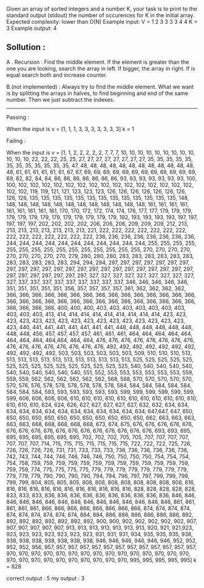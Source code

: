 Given an array of sorted integers and a number K, your task is to print to the standard output (stdout) the number of occurences for K in the initial array.
Expected complexity: lower than O(N)
Example input:
V = 1 2 3 3 3 3 4 4
K = 3
Example output:
4

Sollution :
---------------------

A . Recursion : Find the middle element. If the element is greater than the one you are looking, search the array in left. If bigger, the array in right. If is equal search both and increase counter.

B.(not implemented) : Always try to find the middle element. What we want is by splitting the arrays in halves, to find beginning and end of the same number. Then we just subtract the indexes.



---------------------



Passing :

When the input is
v = [1, 1, 1, 3, 3, 3, 3, 3, 3, 3]
k = 1

Failing :

When the input is
v = [1, 1, 2, 2, 2, 2, 2, 7, 7, 7, 10, 10, 10, 10, 10, 10, 10, 10, 10, 10, 10, 10, 22, 22, 22, 25, 25, 27, 27, 27, 27, 27, 27, 27, 27, 35, 35, 35, 35, 35, 35, 35, 35, 35, 35, 35, 35, 47, 48, 48, 48, 48, 48, 48, 48, 48, 48, 48, 48, 48, 48, 61, 61, 61, 61, 61, 61, 67, 67, 69, 69, 69, 69, 69, 69, 69, 69, 69, 69, 69, 69, 69, 82, 82, 84, 84, 86, 86, 86, 86, 86, 86, 86, 93, 93, 93, 93, 93, 93, 93, 100, 100, 102, 102, 102, 102, 102, 102, 102, 102, 102, 102, 102, 102, 102, 102, 102, 102, 102, 119, 119, 121, 121, 123, 123, 123, 126, 126, 126, 126, 126, 126, 126, 126, 126, 135, 135, 135, 135, 135, 135, 135, 135, 135, 135, 135, 135, 135, 148, 148, 148, 148, 148, 148, 148, 148, 148, 148, 148, 148, 148, 161, 161, 161, 161, 161, 161, 161, 161, 161, 170, 170, 172, 172, 174, 174, 176, 177, 177, 179, 179, 179, 179, 179, 179, 179, 179, 179, 179, 179, 179, 179, 192, 193, 193, 193, 193, 197, 197, 197, 197, 197, 202, 202, 202, 202, 206, 206, 206, 209, 209, 209, 212, 213, 213, 213, 213, 213, 213, 213, 213, 221, 222, 222, 222, 222, 222, 222, 222, 222, 222, 222, 222, 222, 222, 222, 236, 236, 236, 236, 236, 236, 236, 236, 244, 244, 244, 244, 244, 244, 244, 244, 244, 244, 244, 255, 255, 255, 255, 255, 255, 255, 255, 255, 255, 255, 255, 255, 255, 255, 270, 270, 270, 270, 270, 270, 270, 270, 270, 279, 280, 280, 280, 283, 283, 283, 283, 283, 283, 283, 283, 283, 283, 283, 294, 294, 294, 297, 297, 297, 297, 297, 297, 297, 297, 297, 297, 297, 297, 297, 297, 297, 297, 297, 297, 297, 297, 297, 297, 297, 297, 297, 297, 297, 297, 297, 297, 327, 327, 327, 327, 327, 327, 327, 327, 327, 327, 337, 337, 337, 337, 337, 337, 337, 337, 337, 346, 346, 346, 346, 346, 351, 351, 351, 351, 351, 356, 357, 357, 357, 357, 361, 362, 362, 362, 362, 366, 366, 366, 366, 366, 366, 366, 366, 366, 366, 366, 366, 366, 366, 366, 366, 366, 366, 366, 366, 366, 366, 366, 366, 366, 366, 366, 366, 366, 366, 366, 366, 366, 366, 400, 400, 400, 403, 403, 403, 403, 403, 403, 403, 403, 403, 403, 413, 414, 414, 414, 414, 414, 414, 414, 414, 414, 423, 423, 423, 423, 423, 423, 423, 423, 423, 423, 423, 423, 423, 423, 423, 423, 423, 440, 441, 441, 441, 441, 441, 441, 441, 448, 448, 448, 448, 448, 448, 448, 448, 456, 457, 457, 457, 457, 461, 461, 461, 464, 464, 464, 464, 464, 464, 464, 464, 464,464, 464, 464, 476, 476, 476, 476, 476, 476, 476, 476, 476, 476, 476, 476, 476, 476, 476, 476, 492, 492, 492, 492, 492, 492, 492, 492, 492, 492, 492, 503, 503, 503, 503, 503, 503, 509, 510, 510, 510, 513, 513, 513, 513, 513, 513, 513, 513, 513, 513, 513, 513, 525, 525, 525, 525, 525, 525, 525, 525, 525, 525, 525, 525, 525, 525, 525, 540, 540, 540, 540, 540, 540, 540, 540, 540, 540, 540, 551, 552, 553, 553, 553, 553, 553, 553, 559, 559, 559, 562, 562, 562, 562, 562, 562, 568, 568, 570, 570, 570, 570, 570, 570, 576, 576, 578, 578, 578, 578, 578, 578, 584, 584, 584, 584, 584, 584, 584, 584, 584, 593, 593, 593, 593, 593, 593, 599, 599, 599, 599, 599, 599, 599, 606, 606, 606, 606, 610, 610, 610, 610, 610, 610, 610, 610, 610, 610, 610, 610, 610, 610, 624, 624, 626, 627, 627, 627, 627, 627, 632, 632, 634, 634, 634, 634, 634, 634, 634, 634, 634, 634, 634, 634, 634, 647,647, 647, 650, 650, 650, 650, 650, 650, 650, 650, 650, 650, 650, 650, 662, 663, 663, 663, 663, 663, 668, 668, 668, 668, 668, 673, 674, 675, 676, 676, 676, 676, 676, 676, 676, 676, 676, 676, 676, 676, 676, 676, 676, 676, 676, 693, 693, 695, 695, 695, 695, 695, 695, 695, 702, 702, 702, 705, 705, 707, 707, 707, 707, 707, 707, 707, 714, 715, 715, 715, 715, 715, 715, 715, 722, 722, 722, 725, 726, 726, 726, 726, 726, 731, 731, 733, 733, 733, 736, 736, 736, 736, 736, 736, 742, 743, 744, 744, 746, 746, 746, 746, 750, 750, 750, 750, 754, 754, 754, 754, 758, 759, 759, 759, 759, 759, 759, 759, 759, 759, 759, 759, 759, 759, 759, 759, 774, 775, 775, 775, 775, 779, 779, 779, 779, 779, 779, 779, 779, 779, 779, 779, 790, 790, 790, 790, 794, 794, 796, 797, 797, 799, 799, 799, 799, 799, 804, 805, 805, 805, 808, 808, 808, 808, 808, 808, 808, 808, 816, 816, 816, 816, 816, 816, 816, 816, 816, 816, 816, 816, 828, 828, 828, 828, 828, 833, 833, 833, 836, 836, 836, 836, 836, 836, 836, 836, 836, 836, 846, 846, 846, 846, 846, 846, 846, 846, 846, 846, 846, 846, 846, 846, 846, 861, 861, 861, 861, 861, 866, 866, 866, 866, 866, 866, 866, 866, 874, 874, 874, 874, 874, 874, 874, 874, 874, 874, 884, 884, 886, 886, 886, 886, 886, 886, 892, 892, 892, 892, 892, 892, 892, 892, 900, 900, 902, 902, 902, 902, 902, 907, 907, 907, 907, 907, 907, 913, 913, 913, 913, 913, 913, 913, 920, 921, 921,923, 923, 923, 923, 923, 923, 923, 923, 931, 931, 931, 934, 935, 935, 935, 938, 938, 938, 938, 938, 938, 938, 938, 946, 946, 946, 946, 946, 946, 952, 952, 952, 952, 956, 957, 957, 957, 957, 957, 957, 957, 957, 957, 957, 957, 957, 957, 970, 970, 970, 970, 970, 970, 970, 970, 970, 970, 970, 970, 970, 970, 970, 970, 970, 970, 970, 970, 970, 970, 970, 970, 970, 995, 995, 995, 995, 995]
k = 828

correct output : 5
my output : 3
